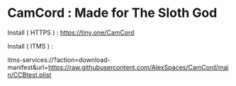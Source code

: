 # CamCord : Made for The Sloth God
Install ( HTTPS ) : https://tiny.one/CamCord

Install ( ITMS ) : 


itms-services://?action=download-manifest&url=https://raw.githubusercontent.com/AlexSpaces/CamCord/main/CCBtest.plist
